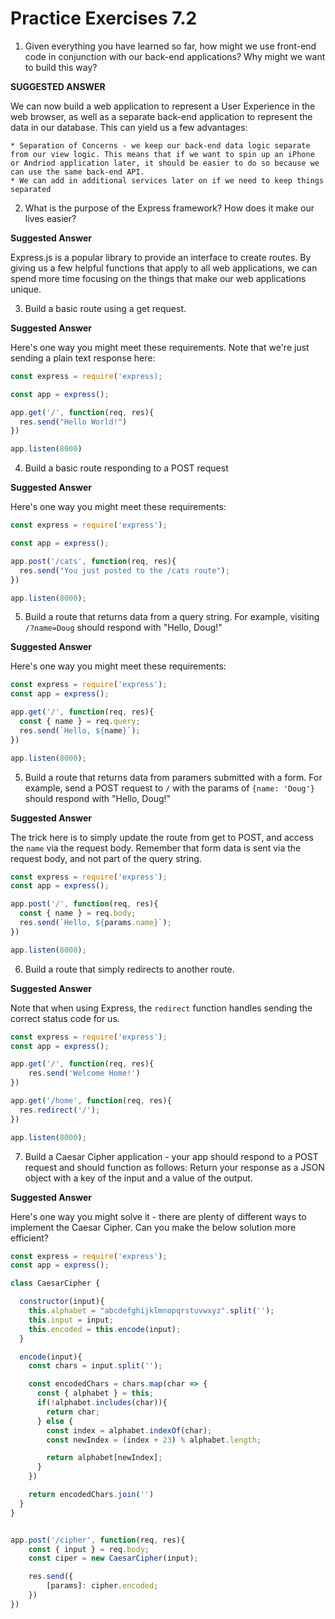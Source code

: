 # Practice Exercises 7.2

1. Given everything you have learned so far, how might we use front-end code in conjunction with our back-end applications? Why might we want to build this way?

**SUGGESTED ANSWER** 

We can now build a web application to represent a User Experience in the web browser, as well as a separate back-end application to represent the data in our database. This can yield us a few advantages:

    * Separation of Concerns - we keep our back-end data logic separate from our view logic. This means that if we want to spin up an iPhone or Andriod application later, it should be easier to do so because we can use the same back-end API.
    * We can add in additional services later on if we need to keep things separated

2. What is the purpose of the Express framework? How does it make our lives easier?

**Suggested Answer** 

Express.js is a popular library to provide an interface to create routes. By giving us a few helpful functions that apply to all web applications, we can spend more time focusing on the things that make our web applications unique. 

3. Build a basic route using a get request.

**Suggested Answer**

Here's one way you might meet these requirements. Note that we're just sending a plain text response here:

```js
const express = require('express);

const app = express();

app.get('/', function(req, res){
  res.send("Hello World!")
})

app.listen(8000)
```

4. Build a basic route responding to a POST request


**Suggested Answer**

Here's one way you might meet these requirements:

```js
const express = require('express');

const app = express();

app.post('/cats', function(req, res){
  res.send("You just posted to the /cats route");
})

app.listen(8000);
```

5. Build a route that returns data from a query string. For example, visiting `/?name=Doug` should respond with "Hello, Doug!"

**Suggested Answer**

Here's one way you might meet these requirements:

```js
const express = require('express');
const app = express();

app.get('/', function(req, res){
  const { name } = req.query;
  res.send(`Hello, ${name}`);
})

app.listen(8000);
```

5. Build a route that returns data from paramers submitted with a form. For example, send a POST request to `/` with the params of `{name: 'Doug'}` should respond with "Hello, Doug!"

**Suggested Answer**

The trick here is to simply update the route from get to POST, and access the `name` via the request body. Remember that form data is sent via the request body, and not part of the query string. 

```js
const express = require('express');
const app = express();

app.post('/', function(req, res){
  const { name } = req.body;
  res.send(`Hello, ${params.name}`);
})

app.listen(8000);
```

6. Build a route that simply redirects to another route.

**Suggested Answer**

Note that when using Express, the `redirect` function handles sending the correct status code for us. 
```js
const express = require('express');
const app = express();

app.get('/', function(req, res){
    res.send('Welcome Home!')
})

app.get('/home', function(req, res){
  res.redirect('/');
})

app.listen(8000);
```

7. Build a Caesar Cipher application - your app should respond to a POST request and should function as follows: Return your response as a JSON object with a key of the input and a value of the output.

**Suggested Answer**

Here's one way you might solve it - there are plenty of different ways to implement the Caesar Cipher. Can you make the below solution more efficient? 

```js
const express = require('express');
const app = express();

class CaesarCipher {

  constructor(input){
    this.alphabet = "abcdefghijklmnopqrstuvwxyz".split('');
    this.input = input;
    this.encoded = this.encode(input);
  }

  encode(input){
    const chars = input.split('');

    const encodedChars = chars.map(char => {
      const { alphabet } = this;
      if(!alphabet.includes(char)){
        return char;
      } else {
        const index = alphabet.indexOf(char);
        const newIndex = (index + 23) % alphabet.length;

        return alphabet[newIndex];
      }
    })

    return encodedChars.join('')
  }
}


app.post('/cipher', function(req, res){
    const { input } = req.body;
    const ciper = new CaesarCipher(input);

    res.send({
        [params]: cipher.encoded;
    })
})

```



